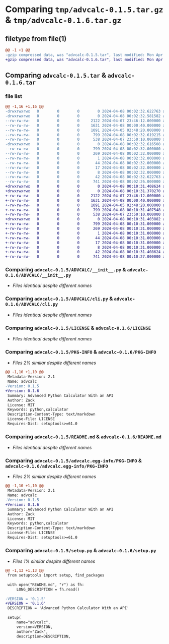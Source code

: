 # Comparing `tmp/advcalc-0.1.5.tar.gz` & `tmp/advcalc-0.1.6.tar.gz`

## filetype from file(1)

```diff
@@ -1 +1 @@
-gzip compressed data, was "advcalc-0.1.5.tar", last modified: Mon Apr  8 00:02:32 2024, max compression
+gzip compressed data, was "advcalc-0.1.6.tar", last modified: Mon Apr  8 00:10:31 2024, max compression
```

## Comparing `advcalc-0.1.5.tar` & `advcalc-0.1.6.tar`

### file list

```diff
@@ -1,16 +1,16 @@
-drwxrwxrwx   0        0        0        0 2024-04-08 00:02:32.622763 advcalc-0.1.5/
-drwxrwxrwx   0        0        0        0 2024-04-08 00:02:32.581582 advcalc-0.1.5/ADVCALC/
--rw-rw-rw-   0        0        0     2122 2024-04-07 23:46:12.000000 advcalc-0.1.5/ADVCALC/__init__.py
--rw-rw-rw-   0        0        0     1631 2024-04-08 00:00:40.000000 advcalc-0.1.5/ADVCALC/cli.py
--rw-rw-rw-   0        0        0     1091 2024-04-05 02:48:20.000000 advcalc-0.1.5/LICENSE
--rw-rw-rw-   0        0        0      799 2024-04-08 00:02:32.619215 advcalc-0.1.5/PKG-INFO
--rw-rw-rw-   0        0        0      538 2024-04-07 23:50:10.000000 advcalc-0.1.5/README.md
-drwxrwxrwx   0        0        0        0 2024-04-08 00:02:32.616508 advcalc-0.1.5/advcalc.egg-info/
--rw-rw-rw-   0        0        0      799 2024-04-08 00:02:32.000000 advcalc-0.1.5/advcalc.egg-info/PKG-INFO
--rw-rw-rw-   0        0        0      269 2024-04-08 00:02:32.000000 advcalc-0.1.5/advcalc.egg-info/SOURCES.txt
--rw-rw-rw-   0        0        0        1 2024-04-08 00:02:32.000000 advcalc-0.1.5/advcalc.egg-info/dependency_links.txt
--rw-rw-rw-   0        0        0       44 2024-04-08 00:02:32.000000 advcalc-0.1.5/advcalc.egg-info/entry_points.txt
--rw-rw-rw-   0        0        0       17 2024-04-08 00:02:32.000000 advcalc-0.1.5/advcalc.egg-info/requires.txt
--rw-rw-rw-   0        0        0        8 2024-04-08 00:02:32.000000 advcalc-0.1.5/advcalc.egg-info/top_level.txt
--rw-rw-rw-   0        0        0       42 2024-04-08 00:02:32.622763 advcalc-0.1.5/setup.cfg
--rw-rw-rw-   0        0        0      741 2024-04-08 00:02:26.000000 advcalc-0.1.5/setup.py
+drwxrwxrwx   0        0        0        0 2024-04-08 00:10:31.408624 advcalc-0.1.6/
+drwxrwxrwx   0        0        0        0 2024-04-08 00:10:31.370270 advcalc-0.1.6/ADVCALC/
+-rw-rw-rw-   0        0        0     2122 2024-04-07 23:46:12.000000 advcalc-0.1.6/ADVCALC/__init__.py
+-rw-rw-rw-   0        0        0     1631 2024-04-08 00:00:40.000000 advcalc-0.1.6/ADVCALC/cli.py
+-rw-rw-rw-   0        0        0     1091 2024-04-05 02:48:20.000000 advcalc-0.1.6/LICENSE
+-rw-rw-rw-   0        0        0      799 2024-04-08 00:10:31.407548 advcalc-0.1.6/PKG-INFO
+-rw-rw-rw-   0        0        0      538 2024-04-07 23:50:10.000000 advcalc-0.1.6/README.md
+drwxrwxrwx   0        0        0        0 2024-04-08 00:10:31.403882 advcalc-0.1.6/advcalc.egg-info/
+-rw-rw-rw-   0        0        0      799 2024-04-08 00:10:31.000000 advcalc-0.1.6/advcalc.egg-info/PKG-INFO
+-rw-rw-rw-   0        0        0      269 2024-04-08 00:10:31.000000 advcalc-0.1.6/advcalc.egg-info/SOURCES.txt
+-rw-rw-rw-   0        0        0        1 2024-04-08 00:10:31.000000 advcalc-0.1.6/advcalc.egg-info/dependency_links.txt
+-rw-rw-rw-   0        0        0       44 2024-04-08 00:10:31.000000 advcalc-0.1.6/advcalc.egg-info/entry_points.txt
+-rw-rw-rw-   0        0        0       17 2024-04-08 00:10:31.000000 advcalc-0.1.6/advcalc.egg-info/requires.txt
+-rw-rw-rw-   0        0        0        8 2024-04-08 00:10:31.000000 advcalc-0.1.6/advcalc.egg-info/top_level.txt
+-rw-rw-rw-   0        0        0       42 2024-04-08 00:10:31.408624 advcalc-0.1.6/setup.cfg
+-rw-rw-rw-   0        0        0      741 2024-04-08 00:10:27.000000 advcalc-0.1.6/setup.py
```

### Comparing `advcalc-0.1.5/ADVCALC/__init__.py` & `advcalc-0.1.6/ADVCALC/__init__.py`

 * *Files identical despite different names*

### Comparing `advcalc-0.1.5/ADVCALC/cli.py` & `advcalc-0.1.6/ADVCALC/cli.py`

 * *Files identical despite different names*

### Comparing `advcalc-0.1.5/LICENSE` & `advcalc-0.1.6/LICENSE`

 * *Files identical despite different names*

### Comparing `advcalc-0.1.5/PKG-INFO` & `advcalc-0.1.6/PKG-INFO`

 * *Files 2% similar despite different names*

```diff
@@ -1,10 +1,10 @@
 Metadata-Version: 2.1
 Name: advcalc
-Version: 0.1.5
+Version: 0.1.6
 Summary: Advanced Python Calculator With an API
 Author: Zack
 License: MIT
 Keywords: python,calculator
 Description-Content-Type: text/markdown
 License-File: LICENSE
 Requires-Dist: setuptools>=61.0
```

### Comparing `advcalc-0.1.5/README.md` & `advcalc-0.1.6/README.md`

 * *Files identical despite different names*

### Comparing `advcalc-0.1.5/advcalc.egg-info/PKG-INFO` & `advcalc-0.1.6/advcalc.egg-info/PKG-INFO`

 * *Files 2% similar despite different names*

```diff
@@ -1,10 +1,10 @@
 Metadata-Version: 2.1
 Name: advcalc
-Version: 0.1.5
+Version: 0.1.6
 Summary: Advanced Python Calculator With an API
 Author: Zack
 License: MIT
 Keywords: python,calculator
 Description-Content-Type: text/markdown
 License-File: LICENSE
 Requires-Dist: setuptools>=61.0
```

### Comparing `advcalc-0.1.5/setup.py` & `advcalc-0.1.6/setup.py`

 * *Files 1% similar despite different names*

```diff
@@ -1,13 +1,13 @@
 from setuptools import setup, find_packages
 
 with open("README.md", "r") as fh:
     LONG_DESCRIPTION = fh.read()
 
-VERSION = '0.1.5' 
+VERSION = '0.1.6' 
 DESCRIPTION = 'Advanced Python Calculator With an API'
 
 setup(
     name="advcalc", 
     version=VERSION,
     author="Zack",
     description=DESCRIPTION,
```

